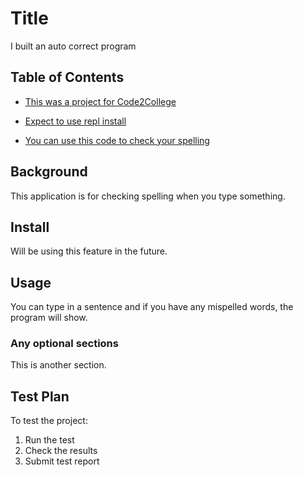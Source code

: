 # Title

I built an auto correct program

## Table of Contents

- [This was a project for Code2College](#background)

- [Expect to use repl install](#install)

- [You can use this code to check your spelling](#usage)

## Background

This application is for checking spelling when you type something.

## Install

Will be using this feature in the future.

## Usage

You can type in a sentence and if you have any mispelled words, the program will show.

### Any optional sections
This is another section.

## Test Plan

To test the project:

1.  Run the test
2.  Check the results
3.  Submit test report